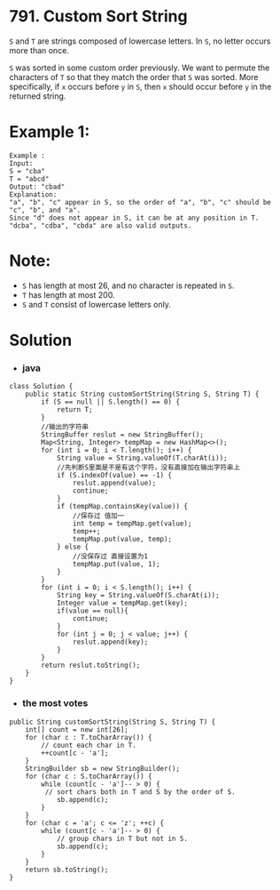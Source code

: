 # 791. Custom Sort String

`S` and `T` are strings composed of lowercase letters. In `S`, no letter occurs more than once.

`S` was sorted in some custom order previously. We want to permute the characters of `T` so that they match the order that `S` was sorted. More specifically, if `x` occurs before `y` in `S`, then `x` should occur before `y` in the returned string.

# Example 1:
	Example :
    Input: 
    S = "cba"
    T = "abcd"
    Output: "cbad"
    Explanation: 
    "a", "b", "c" appear in S, so the order of "a", "b", "c" should be "c", "b", and "a". 
    Since "d" does not appear in S, it can be at any position in T. "dcba", "cdba", "cbda" are also valid outputs.
    
# Note:
   * `S` has length at most 26, and no character is repeated in `S`.
   * `T` has length at most 200.
   * `S` and `T` consist of lowercase letters only.

# Solution
* ### java
```
class Solution {
	public static String customSortString(String S, String T) {
		if (S == null || S.length() == 0) {
			return T;
		}
		//输出的字符串
		StringBuffer reslut = new StringBuffer();
		Map<String, Integer> tempMap = new HashMap<>();
		for (int i = 0; i < T.length(); i++) {
			String value = String.valueOf(T.charAt(i));
			//先判断S里面是不是有这个字符，没有直接加在输出字符串上
			if (S.indexOf(value) == -1) {
				reslut.append(value);
				continue;
			}
			if (tempMap.containsKey(value)) {
				//保存过 值加一
				int temp = tempMap.get(value);
				temp++;
				tempMap.put(value, temp);
			} else {
				//没保存过 直接设置为1
				tempMap.put(value, 1);
			}
		}
		for (int i = 0; i < S.length(); i++) {
			String key = String.valueOf(S.charAt(i));
			Integer value = tempMap.get(key);
            if(value == null){
                continue;
            }
			for (int j = 0; j < value; j++) {
				reslut.append(key);
			}
		}
		return reslut.toString();
	}
}
```
* ### the most votes
```
public String customSortString(String S, String T) {
	int[] count = new int[26];
	for (char c : T.toCharArray()) {
		// count each char in T.
		++count[c - 'a']; 
	}  
	StringBuilder sb = new StringBuilder();
	for (char c : S.toCharArray()) {                            
		while (count[c - 'a']-- > 0) { 
		 // sort chars both in T and S by the order of S.
			sb.append(c); 
		}   
	}
	for (char c = 'a'; c <= 'z'; ++c) {
		while (count[c - 'a']-- > 0) { 
			// group chars in T but not in S.
			sb.append(c); 
		}   
	}
	return sb.toString();
}
```
